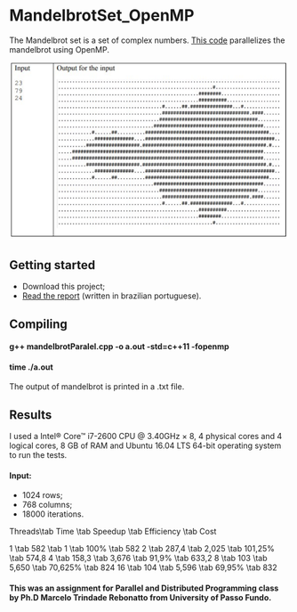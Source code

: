 # MandelbrotSet_OpenMP


The Mandelbrot set is a set of complex numbers. [This code](mandelbrotParalel.cpp) parallelizes the mandelbrot using OpenMP.


![Example](figures/example.PNG)


## Getting started

- Download this project;
- [Read the report](TechnicalReport_MandelbrotSetOpenMP.pdf) (written in brazilian portuguese).

## Compiling

#### g++ mandelbrotParalel.cpp -o a.out -std=c++11 -fopenmp

#### time ./a.out

The output of mandelbrot is printed in a .txt file.


## Results

I used a Intel® Core™ i7-2600 CPU @ 3.40GHz × 8, 4 physical cores and 4 logical cores, 8 GB of RAM and Ubuntu 16.04 LTS 64-bit operating system to run the tests.

#### Input: 
- 1024 rows;
- 768 columns;
- 18000 iterations.

Threads\tab Time 	\tab	Speedup \tab		Efficiency 	\tab	Cost 

1 	\tab	582 	\tab	1 			\tab	100% 		\tab	582
2 	\tab	287,4 	\tab	2,025 		\tab	101,25% 	\tab	574,8
4 	\tab	158,3 	\tab	3,676 		\tab	91,9% 		\tab	633,2
8 	\tab	103 	\tab 	5,650 		\tab	70,625% 	\tab	824
16 	\tab	104 	\tab	5,596 		\tab	69,95% 		\tab	832

#### This was an assignment for Parallel and Distributed Programming class by Ph.D Marcelo Trindade Rebonatto from University of Passo Fundo.

